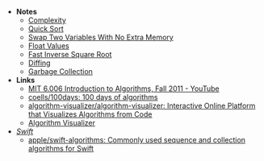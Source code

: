 - **Notes**
	- [Complexity](Complexity.md)
	- [Quick Sort](Quick%20Sort.md)
	- [Swap Two Variables With No Extra Memory](Swap%20Two%20Variables%20With%20No%20Extra%20Memory.md)
	- [Float Values](Float%20Values.md)
	- [Fast Inverse Square Root](Fast%20Inverse%20Square%20Root.md)
	- [Diffing](Diffing.md)
	- [Garbage Collection](Garbage%20Collection.md)
- **Links**
	- [MIT 6.006 Introduction to Algorithms, Fall 2011 - YouTube](https://www.youtube.com/playlist?list=PLUl4u3cNGP61Oq3tWYp6V_F-5jb5L2iHb)
	- [coells/100days: 100 days of algorithms](https://medium.com/100-days-of-algorithms/latest)
	- [algorithm-visualizer/algorithm-visualizer: Interactive Online Platform that Visualizes Algorithms from Code](https://github.com/algorithm-visualizer/algorithm-visualizer)
	- [Algorithm Visualizer](https://algorithm-visualizer.org)
- *[Swift](Swift.md)*
	- [apple/swift-algorithms: Commonly used sequence and collection algorithms for Swift](https://github.com/apple/swift-algorithms)